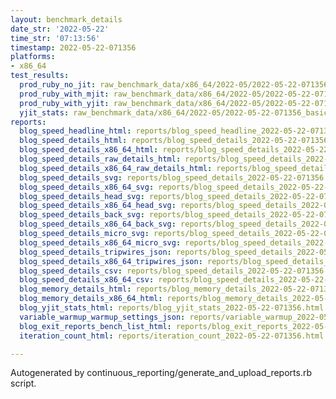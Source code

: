 ```yaml
---
layout: benchmark_details
date_str: '2022-05-22'
time_str: '07:13:56'
timestamp: 2022-05-22-071356
platforms:
- x86_64
test_results:
  prod_ruby_no_jit: raw_benchmark_data/x86_64/2022-05/2022-05-22-071356_basic_benchmark_prod_ruby_no_jit.json
  prod_ruby_with_mjit: raw_benchmark_data/x86_64/2022-05/2022-05-22-071356_basic_benchmark_prod_ruby_with_mjit.json
  prod_ruby_with_yjit: raw_benchmark_data/x86_64/2022-05/2022-05-22-071356_basic_benchmark_prod_ruby_with_yjit.json
  yjit_stats: raw_benchmark_data/x86_64/2022-05/2022-05-22-071356_basic_benchmark_yjit_stats.json
reports:
  blog_speed_headline_html: reports/blog_speed_headline_2022-05-22-071356.html
  blog_speed_details_html: reports/blog_speed_details_2022-05-22-071356.html
  blog_speed_details_x86_64_html: reports/blog_speed_details_2022-05-22-071356.x86_64.html
  blog_speed_details_raw_details_html: reports/blog_speed_details_2022-05-22-071356.raw_details.html
  blog_speed_details_x86_64_raw_details_html: reports/blog_speed_details_2022-05-22-071356.x86_64.raw_details.html
  blog_speed_details_svg: reports/blog_speed_details_2022-05-22-071356.svg
  blog_speed_details_x86_64_svg: reports/blog_speed_details_2022-05-22-071356.x86_64.svg
  blog_speed_details_head_svg: reports/blog_speed_details_2022-05-22-071356.head.svg
  blog_speed_details_x86_64_head_svg: reports/blog_speed_details_2022-05-22-071356.x86_64.head.svg
  blog_speed_details_back_svg: reports/blog_speed_details_2022-05-22-071356.back.svg
  blog_speed_details_x86_64_back_svg: reports/blog_speed_details_2022-05-22-071356.x86_64.back.svg
  blog_speed_details_micro_svg: reports/blog_speed_details_2022-05-22-071356.micro.svg
  blog_speed_details_x86_64_micro_svg: reports/blog_speed_details_2022-05-22-071356.x86_64.micro.svg
  blog_speed_details_tripwires_json: reports/blog_speed_details_2022-05-22-071356.tripwires.json
  blog_speed_details_x86_64_tripwires_json: reports/blog_speed_details_2022-05-22-071356.x86_64.tripwires.json
  blog_speed_details_csv: reports/blog_speed_details_2022-05-22-071356.csv
  blog_speed_details_x86_64_csv: reports/blog_speed_details_2022-05-22-071356.x86_64.csv
  blog_memory_details_html: reports/blog_memory_details_2022-05-22-071356.html
  blog_memory_details_x86_64_html: reports/blog_memory_details_2022-05-22-071356.x86_64.html
  blog_yjit_stats_html: reports/blog_yjit_stats_2022-05-22-071356.html
  variable_warmup_warmup_settings_json: reports/variable_warmup_2022-05-22-071356.warmup_settings.json
  blog_exit_reports_bench_list_html: reports/blog_exit_reports_2022-05-22-071356.bench_list.html
  iteration_count_html: reports/iteration_count_2022-05-22-071356.html

---
```

Autogenerated by continuous_reporting/generate_and_upload_reports.rb script.
